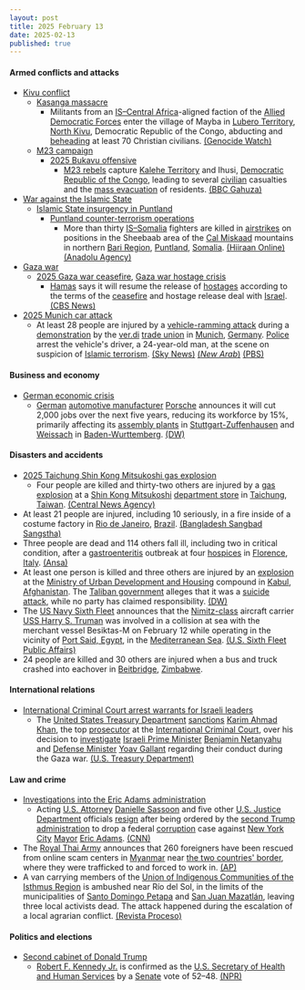 ```yaml
---
layout: post
title: 2025 February 13
date: 2025-02-13
published: true
---
```



#### Armed conflicts and attacks

* [Kivu conflict](https://en.wikipedia.org/wiki/Kivu_conflict "Kivu conflict")
  * [Kasanga massacre](https://en.wikipedia.org/wiki/Kasanga_massacre "Kasanga massacre")
    * Militants from an [IS–Central Africa](https://en.wikipedia.org/wiki/Islamic_State_%E2%80%93_Central_Africa_Province "Islamic State – Central Africa Province")-aligned faction of the [Allied Democratic Forces](https://en.wikipedia.org/wiki/Allied_Democratic_Forces "Allied Democratic Forces") enter the village of Mayba in [Lubero Territory](https://en.wikipedia.org/wiki/Lubero_Territory "Lubero Territory"), [North Kivu](https://en.wikipedia.org/wiki/North_Kivu "North Kivu"), Democratic Republic of the Congo, abducting and [beheading](https://en.wikipedia.org/wiki/Behead "Behead") at least 70 Christian civilians. [(Genocide Watch)](https://www.genocidewatch.com/single-post/70-christians-murdered-by-isis-affiliate-in-eastern-drc)
  * [M23 campaign](https://en.wikipedia.org/wiki/M23_campaign_%282022%E2%80%93present%29 "M23 campaign (2022–present)")
    * [2025 Bukavu offensive](https://en.wikipedia.org/wiki/2025_Bukavu_offensive "2025 Bukavu offensive")
      * [M23 rebels](https://en.wikipedia.org/wiki/March_23_Movement "March 23 Movement") capture [Kalehe Territory](https://en.wikipedia.org/wiki/Kalehe_Territory "Kalehe Territory") and Ihusi, [Democratic Republic of the Congo](https://en.wikipedia.org/wiki/Democratic_Republic_of_the_Congo "Democratic Republic of the Congo"), leading to several [civilian](https://en.wikipedia.org/wiki/Civilian "Civilian") casualties and the [mass evacuation](https://en.wikipedia.org/wiki/Mass_evacuation "Mass evacuation") of residents. [(BBC Gahuza)](https://www.bbc.com/gahuza/articles/c627y43r615o)
* [War against the Islamic State](https://en.wikipedia.org/wiki/War_against_the_Islamic_State "War against the Islamic State")
  * [Islamic State insurgency in Puntland](https://en.wikipedia.org/wiki/Islamic_State_insurgency_in_Puntland "Islamic State insurgency in Puntland")
    * [Puntland counter-terrorism operations](https://en.wikipedia.org/wiki/Puntland_counter-terrorism_operations "Puntland counter-terrorism operations")
      * More than thirty [IS–Somalia](https://en.wikipedia.org/wiki/Islamic_State_%E2%80%93_Somalia_Province "Islamic State – Somalia Province") fighters are killed in [airstrikes](https://en.wikipedia.org/wiki/Airstrike "Airstrike") on positions in the Sheebaab area of the [Cal Miskaad](https://en.wikipedia.org/wiki/Cal_Miskaad "Cal Miskaad") mountains in northern [Bari Region](https://en.wikipedia.org/wiki/Bari_Region "Bari Region"), [Puntland](https://en.wikipedia.org/wiki/Puntland "Puntland"), [Somalia](https://en.wikipedia.org/wiki/Somalia "Somalia"). [(Hiiraan Online)](https://www.hiiraan.com/news4/2025/Feb/200230/new_airstrikes_in_somalia_s_puntland_kill_more_than_30_daesh_fighters.aspx) [(Anadolu Agency)](http://v.aa.com.tr/3480301)
* [Gaza war](https://en.wikipedia.org/wiki/Gaza_war "Gaza war")
  * [2025 Gaza war ceasefire](https://en.wikipedia.org/wiki/2025_Gaza_war_ceasefire "2025 Gaza war ceasefire"), [Gaza war hostage crisis](https://en.wikipedia.org/wiki/Gaza_war_hostage_crisis "Gaza war hostage crisis")
    * [Hamas](https://en.wikipedia.org/wiki/Hamas "Hamas") says it will resume the release of [hostages](https://en.wikipedia.org/wiki/Hostage "Hostage") according to the terms of the [ceasefire](https://en.wikipedia.org/wiki/Ceasefire "Ceasefire") and hostage release deal with [Israel](https://en.wikipedia.org/wiki/Israel "Israel"). [(CBS News)](https://www.cbsnews.com/news/hamas-to-release-israeli-hostages-per-gaza-ceasefire/)
* [2025 Munich car attack](https://en.wikipedia.org/wiki/2025_Munich_car_attack "2025 Munich car attack")
  * At least 28 people are injured by a [vehicle-ramming attack](https://en.wikipedia.org/wiki/Vehicle-ramming_attack "Vehicle-ramming attack") during a [demonstration](https://en.wikipedia.org/wiki/Political_demonstration "Political demonstration") by the [ver.di](https://en.wikipedia.org/wiki/Ver.di "Ver.di") [trade union](https://en.wikipedia.org/wiki/Trade_union "Trade union") in [Munich](https://en.wikipedia.org/wiki/Munich "Munich"), [Germany](https://en.wikipedia.org/wiki/Germany "Germany"). [Police](https://en.wikipedia.org/wiki/Polizeipr%C3%A4sidium_M%C3%BCnchen "Polizeipräsidium München") arrest the vehicle's driver, a 24-year-old man, at the scene on suspicion of [Islamic terrorism](https://en.wikipedia.org/wiki/Islamic_terrorism "Islamic terrorism"). [(Sky News)](https://news.sky.com/story/munich-latest-major-police-operation-after-car-drives-into-crowd-in-german-city-13308334) [(*New Arab*)](https://www.newarab.com/news/afghan-arrested-after-car-ramming-attack-injures-28-germany) [(PBS)](https://www.pbs.org/newshour/world/german-authorities-say-they-are-investigating-possible-islamic-extremist-motive-for-munich-car-ramming-attack)

#### Business and economy

* [German economic crisis](https://en.wikipedia.org/wiki/German_economic_crisis_%282022%E2%80%93present%29 "German economic crisis (2022–present)")
  * [German](https://en.wikipedia.org/wiki/Germany "Germany") [automotive manufacturer](https://en.wikipedia.org/wiki/Automobile_industry "Automobile industry") [Porsche](https://en.wikipedia.org/wiki/Porsche "Porsche") announces it will cut 2,000 jobs over the next five years, reducing its workforce by 15%, primarily affecting its [assembly plants](https://en.wikipedia.org/wiki/Assembly_plant "Assembly plant") in [Stuttgart-Zuffenhausen](https://en.wikipedia.org/wiki/Zuffenhausen "Zuffenhausen") and [Weissach](https://en.wikipedia.org/wiki/Weissach "Weissach") in [Baden-Wurttemberg](https://en.wikipedia.org/wiki/Baden-Wurttemberg "Baden-Wurttemberg"). [(DW)](https://www.dw.com/en/germany-porsche-set-to-slash-jobs-by-2029/a-69581927)

#### Disasters and accidents

* [2025 Taichung Shin Kong Mitsukoshi gas explosion](https://en.wikipedia.org/wiki/2025_Taichung_Shin_Kong_Mitsukoshi_gas_explosion "2025 Taichung Shin Kong Mitsukoshi gas explosion")
  * Four people are killed and thirty-two others are injured by a [gas explosion](https://en.wikipedia.org/wiki/Gas_explosion "Gas explosion") at a [Shin Kong Mitsukoshi](https://en.wikipedia.org/wiki/Shin_Kong_Mitsukoshi "Shin Kong Mitsukoshi") [department store](https://en.wikipedia.org/wiki/Department_store "Department store") in [Taichung](https://en.wikipedia.org/wiki/Taichung "Taichung"), [Taiwan](https://en.wikipedia.org/wiki/Taiwan "Taiwan"). [(Central News Agency)](https://focustaiwan.tw/society/202502130009)
* At least 21 people are injured, including 10 seriously, in a fire inside of a costume factory in [Rio de Janeiro](https://en.wikipedia.org/wiki/Rio_de_Janeiro "Rio de Janeiro"), [Brazil](https://en.wikipedia.org/wiki/Brazil "Brazil"). [(Bangladesh Sangbad Sangstha)](https://www.bssnews.net/international/246194)
* Three people are dead and 114 others fall ill, including two in critical condition, after a [gastroenteritis](https://en.wikipedia.org/wiki/Gastroenteritis "Gastroenteritis") outbreak at four [hospices](https://en.wikipedia.org/wiki/Hospice "Hospice") in [Florence](https://en.wikipedia.org/wiki/Florence "Florence"), [Italy](https://en.wikipedia.org/wiki/Italy "Italy"). [(Ansa)](https://www.ansa.it/amp/toscana/notizie/2025/02/13/intossicazione-alimentare-in-4-rsa-tre-morti-a-firenze_9231de55-299f-48a6-ba69-f75c09143156.html)
* At least one person is killed and three others are injured by an [explosion](https://en.wikipedia.org/wiki/Explosion "Explosion") at the [Ministry of Urban Development and Housing](https://en.wikipedia.org/wiki/Ministry_of_Urban_Development_and_Housing_%28Afghanistan%29 "Ministry of Urban Development and Housing (Afghanistan)") compound in [Kabul](https://en.wikipedia.org/wiki/Kabul "Kabul"), [Afghanistan](https://en.wikipedia.org/wiki/Afghanistan "Afghanistan"). The [Taliban government](https://en.wikipedia.org/wiki/Taliban_government "Taliban government") alleges that it was a [suicide attack](https://en.wikipedia.org/wiki/Suicide_attack "Suicide attack"), while no party has claimed responsibility. [(DW)](https://www.dw.com/en/afghanistan-apparent-suicide-blast-targets-ministry-complex/a-71591784)
* The [US Navy Sixth Fleet](https://en.wikipedia.org/wiki/United_States_Sixth_Fleet "United States Sixth Fleet") announces that the [Nimitz-class](https://en.wikipedia.org/wiki/Nimitz-class "Nimitz-class") aircraft carrier [USS Harry S. Truman](https://en.wikipedia.org/wiki/USS_Harry_S._Truman "USS Harry S. Truman") was involved in a collision at sea with the merchant vessel Besiktas-M on February 12 while operating in the vicinity of [Port Said, Egypt](https://en.wikipedia.org/wiki/Port_Said%2C_Egypt "Port Said, Egypt"), in the [Mediterranean Sea](https://en.wikipedia.org/wiki/Mediterranean_Sea "Mediterranean Sea"). [(U.S. Sixth Fleet Public Affairs)](https://www.c6f.navy.mil/Press-Room/News/Article/4065260/uss-harry-s-truman-involved-in-collision-at-sea/)
* 24 people are killed and 30 others are injured when a bus and truck crashed into eachover in [Beitbridge](https://en.wikipedia.org/wiki/Beitbridge "Beitbridge"), [Zimbabwe](https://en.wikipedia.org/wiki/Zimbabwe "Zimbabwe").

#### International relations

* [International Criminal Court arrest warrants for Israeli leaders](https://en.wikipedia.org/wiki/International_Criminal_Court_arrest_warrants_for_Israeli_leaders "International Criminal Court arrest warrants for Israeli leaders")
  * The [United States Treasury Department](https://en.wikipedia.org/wiki/United_States_Department_of_the_Treasury "United States Department of the Treasury") [sanctions](https://en.wikipedia.org/wiki/Sanctions_%28law%29 "Sanctions (law)") [Karim Ahmad Khan](https://en.wikipedia.org/wiki/Karim_Ahmad_Khan "Karim Ahmad Khan"), the top [prosecutor](https://en.wikipedia.org/wiki/Prosecutor "Prosecutor") at the [International Criminal Court](https://en.wikipedia.org/wiki/International_Criminal_Court "International Criminal Court"), over his decision to [investigate](https://en.wikipedia.org/wiki/International_Criminal_Court_investigation_in_Palestine "International Criminal Court investigation in Palestine") [Israeli Prime Minister](https://en.wikipedia.org/wiki/Prime_Minister_of_Israel "Prime Minister of Israel") [Benjamin Netanyahu](https://en.wikipedia.org/wiki/Benjamin_Netanyahu "Benjamin Netanyahu") and [Defense Minister](https://en.wikipedia.org/wiki/Ministry_of_Defense_%28Israel%29 "Ministry of Defense (Israel)") [Yoav Gallant](https://en.wikipedia.org/wiki/Yoav_Gallant "Yoav Gallant") regarding their conduct during the Gaza war. [(U.S. Treasury Department)](https://ofac.treasury.gov/recent-actions/20250213)

#### Law and crime

* [Investigations into the Eric Adams administration](https://en.wikipedia.org/wiki/Investigations_into_the_Eric_Adams_administration "Investigations into the Eric Adams administration")
  * Acting [U.S. Attorney](https://en.wikipedia.org/wiki/U.S._Attorney "U.S. Attorney") [Danielle Sassoon](https://en.wikipedia.org/wiki/Danielle_Sassoon "Danielle Sassoon") and five other [U.S. Justice Department](https://en.wikipedia.org/wiki/U.S._Justice_Department "U.S. Justice Department") officials [resign](https://en.wikipedia.org/wiki/Resign "Resign") after being ordered by the [second Trump administration](https://en.wikipedia.org/wiki/Second_Trump_administration "Second Trump administration") to drop a federal [corruption](https://en.wikipedia.org/wiki/Corruption_in_the_United_States "Corruption in the United States") case against [New York City](https://en.wikipedia.org/wiki/New_York_City "New York City") [Mayor](https://en.wikipedia.org/wiki/Mayor_of_New_York_City "Mayor of New York City") [Eric Adams](https://en.wikipedia.org/wiki/Eric_Adams "Eric Adams"). [(CNN)](https://www.cnn.com/2025/02/13/politics/danielle-sassoon-eric-adams-us-attorney/index.html)
* The [Royal Thai Army](https://en.wikipedia.org/wiki/Royal_Thai_Army "Royal Thai Army") announces that 260 foreigners have been rescued from online scam centers in [Myanmar](https://en.wikipedia.org/wiki/Myanmar "Myanmar") near [the two countries' border](https://en.wikipedia.org/wiki/Myanmar%E2%80%93Thailand_border "Myanmar–Thailand border"), where they were trafficked to and forced to work in. [(AP)](https://apnews.com/article/myanmar-scam-centers-thailand-army-myawaddy-trafficking-853f556f08a2bacb3991589fc8ab3588)
* A van carrying members of the [Union of Indigenous Communities of the Isthmus Region](https://en.wikipedia.org/wiki/Union_of_Indigenous_Communities_of_the_Isthmus_Region "Union of Indigenous Communities of the Isthmus Region") is ambushed near Río del Sol, in the limits of the municipalities of [Santo Domingo Petapa](https://en.wikipedia.org/wiki/Santo_Domingo_Petapa "Santo Domingo Petapa") and [San Juan Mazatlán](https://en.wikipedia.org/wiki/San_Juan_Mazatl%C3%A1n "San Juan Mazatlán"), leaving three local activists dead. The attack happened during the escalation of a local agrarian conflict. [(Revista Proceso)](https://www.proceso.com.mx/nacional/estados/2025/2/13/emboscada-deja-muertos-en-los-limites-de-santo-domingo-petapa-san-juan-mazatlan-oaxaca-345581.html)

#### Politics and elections

* [Second cabinet of Donald Trump](https://en.wikipedia.org/wiki/Second_cabinet_of_Donald_Trump "Second cabinet of Donald Trump")
  * [Robert F. Kennedy Jr.](https://en.wikipedia.org/wiki/Robert_F._Kennedy_Jr. "Robert F. Kennedy Jr.") is confirmed as the [U.S. Secretary of Health and Human Services](https://en.wikipedia.org/wiki/United_States_Secretary_of_Health_and_Human_Services "United States Secretary of Health and Human Services") by a [Senate](https://en.wikipedia.org/wiki/United_States_Senate "United States Senate") vote of 52–48. [(NPR)](https://www.npr.org/sections/shots-health-news/2025/02/13/nx-s1-5294591/rfk-jr-trump-health-human-services-hhs-vaccines)
